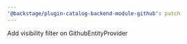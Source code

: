 ```yaml
---
'@backstage/plugin-catalog-backend-module-github': patch
---
```


Add visibility filter on GithubEntityProvider
